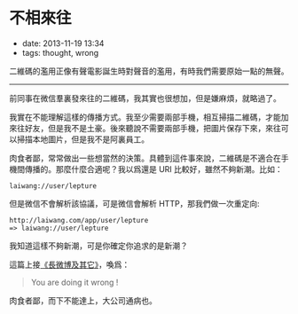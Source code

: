 # 不相來往

- date: 2013-11-19 13:34
- tags: thought, wrong

二維碼的濫用正像有聲電影誕生時對聲音的濫用，有時我們需要原始一點的無聲。

----

前同事在微信羣裏發來往的二維碼，我其實也很想加，但是嫌麻煩，就略過了。

我實在不能理解這樣的傳播方式。我至少需要兩部手機，相互掃描二維碼，才能加來往好友，但是我不是土豪。後來聽說不需要兩部手機，把圖片保存下來，來往可以掃描本地圖片，但是我不是阿裏員工。

肉食者鄙，常常做出一些想當然的決策。具體到這件事來說，二維碼是不適合在手機間傳播的。那麼什麼合適呢？我以爲還是 URI 比較好，雖然不夠新潮。比如：

```
laiwang://user/lepture
```

但是微信不會解析該協議，可是微信會解析 HTTP，那我們做一次重定向:

```
http://laiwang.com/app/user/lepture
=> laiwang://user/lepture
```

我知道這樣不夠新潮，可是你確定你追求的是新潮？

這篇上接[《長微博及其它》](http://lepture.com/zh/2013/anti-long-weibo)，喚爲：

> You are doing it wrong !

肉食者鄙，而下不能達上，大公司通病也。